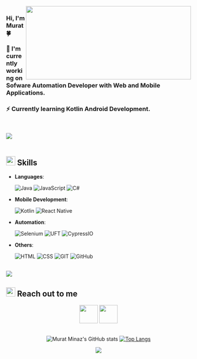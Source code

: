 <br><br>
<img align="right" src="https://media.giphy.com/media/wR4bJk4jF5Tl6/giphy.gif"  width="450" height="200" >

### Hi, I'm Murat  :four_leaf_clover:

### 🔭 I'm currently working on Sofware Automation Developer with Web and Mobile Applications.

### ⚡ Currently learning Kotlin Android Development. 


<br><br>
<img src="https://user-images.githubusercontent.com/73097560/115834477-dbab4500-a447-11eb-908a-139a6edaec5c.gif">
<br><br>



## <img src="https://media2.giphy.com/media/QssGEmpkyEOhBCb7e1/giphy.gif?cid=ecf05e47a0n3gi1bfqntqmob8g9aid1oyj2wr3ds3mg700bl&rid=giphy.gif" width ="25"><b> Skills</b>

<p align="center">

- **Languages**:
    
    ![Java](https://img.shields.io/badge/Java%20-%232370ED.svg?style=for-the-badge&logo=c&logoColor=white)
    ![JavaScript](https://img.shields.io/badge/JS%20-%25232370ED.svg?style=for-the-badge&logo=Javascript&logoColor=white)
    ![C#](https://img.shields.io/badge/CSharp%20-%23F7DF1E.svg?style=for-the-badge&logo=csharp&logoColor=white)
   
<p style align="center">

- **Mobile Development**:
    
    ![Kotlin](https://img.shields.io/badge/Kotlin%20-%232370ED.svg?style=for-the-badge&logo=Kotlin&logoColor=red)
    ![React Native](https://img.shields.io/badge/ReactNative%20-%23F7DF1E.svg?style=for-the-badge&logo=react&logoColor=black)

<p align="center">

- **Automation**:
    
    ![Selenium](https://img.shields.io/badge/Selenium%20-%232370ED.svg?style=for-the-badge&logo=Selenium&logoColor=white)
    ![UFT](https://img.shields.io/badge/MFUFT%20-%25232370ED.svg?style=for-the-badge&logo=Javascript&logoColor=white)
    ![CypressIO](https://img.shields.io/badge/Cypressio%20-%2314354C.svg?style=for-the-badge&logo=cypress&logoColor=white)

<p align="center">

- **Others**:
    
    ![HTML](https://img.shields.io/badge/HTML5%20-%23F7DF1E.svg?style=for-the-badge&logo=html5&logoColor=white)
    ![CSS](https://img.shields.io/badge/CSS%20-%25232370ED.svg?style=for-the-badge&logo=css3&logoColor=white)
    ![GIT](https://img.shields.io/badge/Git%20-%2314354C.svg?style=for-the-badge&logo=git&logoColor=white)
    ![GitHub](https://img.shields.io/badge/github-%23121011.svg?style=for-the-badge&logo=github&logoColor=white)

<br> 
<img src="https://user-images.githubusercontent.com/73097560/115834477-dbab4500-a447-11eb-908a-139a6edaec5c.gif">


<br>


## <img src="https://media.giphy.com/media/afn6ts3eRHxQ5pZtZ9/giphy.gif" width ="25"><b> Reach out to me</b>

<div align="center">
<a href="https://www.linkedin.com/in/murat-minaz-7b85b7141/"><img width="50" src="https://cdn-icons-png.flaticon.com/512/145/145807.png"/></a>
<a href="https://twitter.com/muratmnzz"><img width="50" src="https://cdn-icons-png.flaticon.com/512/3670/3670151.png"/></a>
</div>
<br/>


<div align="center">

![Murat Minaz's GitHub stats](https://github-readme-stats.vercel.app/api?username=muratmnz&show_icons=true&theme=algolia&background=0d1117&hide_border=true)
[![Top Langs](https://github-readme-stats.vercel.app/api/top-langs/?username=muratmnz&layout=compact&langs_count=6&theme=algolia&background=0d1117&hide_border=true)](https://github.com/muratmnz/github-readme-stats)
</div>
<div align="center">
  <img src="https://github-readme-streak-stats.herokuapp.com/?user=muratmnz&theme=algolia&background=0d1117&hide_border=true" />
</div>
